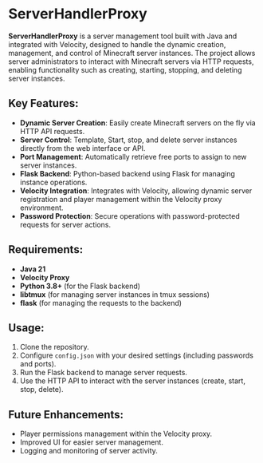 # ServerHandlerProxy

**ServerHandlerProxy** is a server management tool built with Java and integrated with Velocity, designed to handle the dynamic creation, management, and control of Minecraft server instances. The project allows server administrators to interact with Minecraft servers via HTTP requests, enabling functionality such as creating, starting, stopping, and deleting server instances.

## Key Features:
- **Dynamic Server Creation**: Easily create Minecraft servers on the fly via HTTP API requests.
- **Server Control**: Template, Start, stop, and delete server instances directly from the web interface or API.
- **Port Management**: Automatically retrieve free ports to assign to new server instances.
- **Flask Backend**: Python-based backend using Flask for managing instance operations.
- **Velocity Integration**: Integrates with Velocity, allowing dynamic server registration and player management within the Velocity proxy environment.
- **Password Protection**: Secure operations with password-protected requests for server actions.

## Requirements:
- **Java 21**
- **Velocity Proxy**
- **Python 3.8+** (for the Flask backend)
- **libtmux** (for managing server instances in tmux sessions)
- **flask** (for managing the requests to the backend)

## Usage:
1. Clone the repository.
2. Configure `config.json` with your desired settings (including passwords and ports).
3. Run the Flask backend to manage server requests.
4. Use the HTTP API to interact with the server instances (create, start, stop, delete).

## Future Enhancements:
- Player permissions management within the Velocity proxy.
- Improved UI for easier server management.
- Logging and monitoring of server activity.
